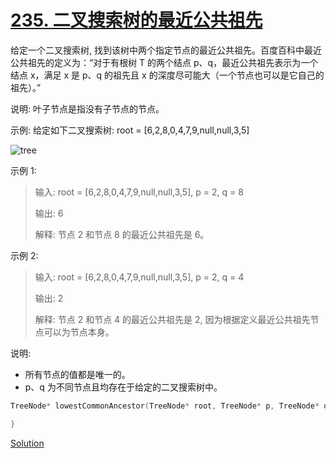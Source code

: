 # [235. 二叉搜索树的最近公共祖先](https://leetcode-cn.com/problems/lowest-common-ancestor-of-a-binary-search-tree/)

 给定一个二叉搜索树, 找到该树中两个指定节点的最近公共祖先。百度百科中最近公共祖先的定义为：“对于有根树 T 的两个结点 p、q，最近公共祖先表示为一个结点 x，满足 x 是 p、q 的祖先且 x 的深度尽可能大（一个节点也可以是它自己的祖先）。”

 说明: 叶子节点是指没有子节点的节点。

示例: 
给定如下二叉搜索树:  root = [6,2,8,0,4,7,9,null,null,3,5]

![tree](https://assets.leetcode-cn.com/aliyun-lc-upload/uploads/2018/12/14/binarysearchtree_improved.png)


示例 1:

> 输入: root = [6,2,8,0,4,7,9,null,null,3,5], p = 2, q = 8
> 
> 输出: 6
> 
> 解释: 节点 2 和节点 8 的最近公共祖先是 6。

示例 2:
> 输入: root = [6,2,8,0,4,7,9,null,null,3,5], p = 2, q = 4
> 
> 输出: 2
> 
> 解释: 节点 2 和节点 4 的最近公共祖先是 2, 因为根据定义最近公共祖先节点可以为节点本身。

说明:
* 所有节点的值都是唯一的。
* p、q 为不同节点且均存在于给定的二叉搜索树中。


```cpp
TreeNode* lowestCommonAncestor(TreeNode* root, TreeNode* p, TreeNode* q) {

}
```
[Solution](solution.h)